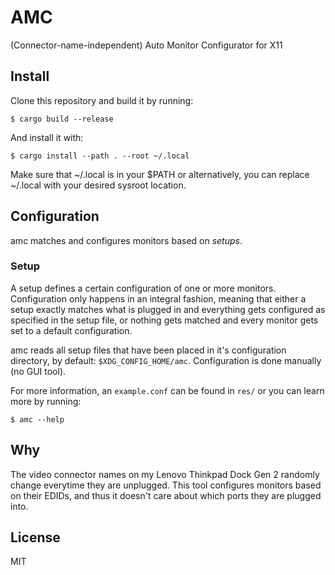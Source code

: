 # AMC
(Connector-name-independent) Auto Monitor Configurator for X11

## Install
Clone this repository and build it by running:
```console
$ cargo build --release
````

And install it with:
```console
$ cargo install --path . --root ~/.local
```
Make sure that ~/.local is in your $PATH or alternatively, you can replace ~/.local with your desired sysroot location.

## Configuration
amc matches and configures monitors based on *setups*. 

### Setup
A setup defines a certain configuration of one or more monitors. Configuration only happens in an integral fashion, meaning that either a setup exactly matches what is plugged in and everything gets configured as specified in the setup file, or nothing gets matched and every monitor gets set to a default configuration.

amc reads all setup files that have been placed in it's configuration directory, by default: `$XDG_CONFIG_HOME/amc`. Configuration is done manually (no GUI tool).

For more information, an `example.conf` can be found in `res/` or you can learn more by running: 
```console
$ amc --help
````

## Why
The video connector names on my Lenovo Thinkpad Dock Gen 2 randomly change everytime they are unplugged. This tool configures monitors based on their EDIDs, and thus it doesn't care about which ports they are plugged into.

## License
MIT
